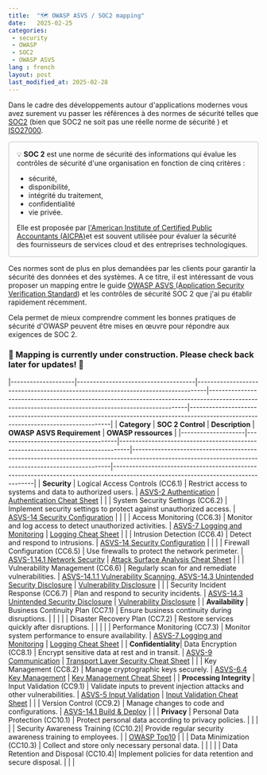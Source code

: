```yaml
---
title:  "🗺️ OWASP ASVS / SOC2 mapping"
date:   2025-02-25
categories: 
 - security 
 - OWASP 
 - SOC2
 - OWASP ASVS
lang : french
layout: post
last_modified_at: 2025-02-28
---
```


Dans le cadre des développements autour d'applications modernes vous avez surement vu passer les références à des normes de 
sécurité telles que [SOC2](https://www.aicpa.org/interestareas/frc/assuranceadvisoryservices/aicpasoc2report.html) (bien 
que SOC2 ne soit pas une réelle norme de sécurité ) et [ISO27000](https://www.iso.org/fr/isoiec-27001-information-security.html). 


<div style="border: 2px solid #ddd; padding: 15px; border-radius: 5px;">
  💡 <B>SOC 2</B> est une norme de sécurité des informations qui évalue les contrôles de sécurité d'une organisation en fonction de cinq critères :
<ul>
<li>sécurité, </li>
<li>disponibilité, </li>
<li>intégrité du traitement, </li>
<li>confidentialité</li>
<li>vie privée.</li>
</ul>
 Elle est proposée par <a href="https://www.aicpa.org">l'American Institute of Certified Public Accountants (AICPA)</a>et est souvent utilisée pour évaluer la sécurité des fournisseurs de services cloud et des entreprises technologiques.
</div>

Ces normes sont de plus en plus demandées par les clients pour garantir la sécurité des données et des systèmes.
 A ce titre, il est intéressant de vous proposer un mapping entre le guide
[OWASP ASVS (Application Security Verification Standard](https://owasp.org/www-project-application-security-verification-standard/)) et les 
contrôles de sécurité SOC 2 que j'ai pu établir rapidement récemment. 

Cela permet de mieux comprendre comment les bonnes pratiques de sécurité d'OWASP peuvent être mises en œuvre pour répondre aux exigences de SOC 2.


### 🚧 Mapping is  currently under construction. Please check back later for updates! 🚧

|--------------------|-------------------------------------|---------------------------------------------------------------------------------|-----------------------------------------------------------------------------------------------------------------------------------------------------|-----------------------------------------------------------------------------------------------------------------------------------|
| **Category**       | **SOC 2 Control**                   | **Description**                                                                 | **OWASP ASVS Requirement**                                                                                                                          | **OWASP ressources**                                                                                                              |
|--------------------|-------------------------------------|---------------------------------------------------------------------------------|-----------------------------------------------------------------------------------------------------------------------------------------------------|-----------------------------------------------------------------------------------------------------------------------------------|
| **Security**       | Logical Access Controls (CC6.1)     | Restrict access to systems and data to authorized users.                       | [ASVS-2 Authentication](https://github.com/OWASP/ASVS/blob/master/4.0/en/0x11-V2-Authentication.md)                                                 | [Authentication Cheat Sheet](https://cheatsheetseries.owasp.org/cheatsheets/Authentication_Cheat_Sheet.html)                      |
|                    | System Security Settings (CC6.2)    | Implement security settings to protect against unauthorized access.            | [ASVS-14 Security Configuration](https://github.com/OWASP/ASVS/blob/master/4.0/en/0x22-V14-Config.md)                                               |                                                                                                                                   |
|                    | Access Monitoring (CC6.3)           | Monitor and log access to detect unauthorized activities.                      | [ASVS-7 Logging and Monitoring](https://github.com/OWASP/ASVS/blob/master/4.0/en/0x15-V7-Error-Logging.md)                                          | [Logging Cheat Sheet](https://cheatsheetseries.owasp.org/cheatsheets/Logging_Cheat_Sheet.html)                                    |
|                    | Intrusion Detection (CC6.4)         | Detect and respond to intrusions.                                              | [ASVS-14 Security Configuration](https://github.com/OWASP/ASVS/blob/master/4.0/en/0x22-V14-Config.md)                                               |                                                                                                                                   |
|                    | Firewall Configuration (CC6.5)      | Use firewalls to protect the network perimeter.                                | [ASVS-1.14.1  Network Security](https://github.com/OWASP/ASVS/blob/master/4.0/en/0x10-V1-Architecture.md#v114-configuration-architecture)           | [Attack Surface Analysis Cheat Sheet](https://cheatsheetseries.owasp.org/cheatsheets/Attack_Surface_Analysis_Cheat_Sheet.html)    |
|                    | Vulnerability Management (CC6.6)    | Regularly scan for and remediate vulnerabilities.                              | [ASVS-14.1.1 Vulnerability Scanning, ASVS-14.3 Unintended Security Disclosure](https://github.com/OWASP/ASVS/blob/master/4.0/en/0x22-V14-Config.md) | [Vulnerability Disclosure](https://cheatsheetseries.owasp.org/cheatsheets/Vulnerability_Disclosure_Cheat_Sheet.html   )           |
|                    | Security Incident Response (CC6.7)  | Plan and respond to security incidents.                                        | [ASVS-14.3 Unintended Security Disclosure](https://github.com/OWASP/ASVS/blob/master/4.0/en/0x22-V14-Config.md)                                     | [Vulnerability Disclosure](https://cheatsheetseries.owasp.org/cheatsheets/Vulnerability_Disclosure_Cheat_Sheet.html   )           |
| **Availability**   | Business Continuity Plan (CC7.1)    | Ensure business continuity during disruptions.                                 |                                                                                                                                                     |                                                                                                                                   |
|                    | Disaster Recovery Plan (CC7.2)      | Restore services quickly after disruptions.                                    |                                                                                                                                                     |                                                                                                                                   |
|                    | Performance Monitoring (CC7.3)      | Monitor system performance to ensure availability.                             | [ASVS-7 Logging and Monitoring](https://github.com/OWASP/ASVS/blob/master/4.0/en/0x15-V7-Error-Logging.md)                                          | [Logging Cheat Sheet](https://cheatsheetseries.owasp.org/cheatsheets/Logging_Cheat_Sheet.html)                                    |
| **Confidentiality**| Data Encryption (CC8.1)             | Encrypt sensitive data at rest and in transit.                                 | [ASVS-9  Communication](https://github.com/OWASP/ASVS/blob/master/4.0/en/0x17-V9-Communications.md)                                                 | [Transport Layer Security  Cheat Sheet](https://cheatsheetseries.owasp.org/cheatsheets/Transport_Layer_Security_Cheat_Sheet.html) |
|                    | Key Management (CC8.2)              | Manage cryptographic keys securely.                                            | [ASVS-6.4  Key Management](https://github.com/OWASP/ASVS/blob/master/4.0/en/0x14-V6-Cryptography.md)                                                | [Key Management Cheat Sheet](https://cheatsheetseries.owasp.org/cheatsheets/Key_Management_Cheat_Sheet.html)                      |
| **Processing Integrity** | Input Validation (CC9.1)         | Validate inputs to prevent injection attacks and other vulnerabilities.        | [ASVS-5  Input Validation](https://github.com/OWASP/ASVS/blob/master/4.0/en/0x13-V5-Validation-Sanitization-Encoding.md)                            | [Input Validation Cheat Sheet](https://cheatsheetseries.owasp.org/cheatsheets/Input_Validation_Cheat_Sheet.html)                  |
|                    | Version Control (CC9.2)             | Manage changes to code and configurations.                                     | [ASVS-14.1  Build & Deploy](https://github.com/OWASP/ASVS/blob/master/4.0/en/0x22-V14-Config.md)                                                    |                                                                                                                                   |
| **Privacy**        | Personal Data Protection (CC10.1)   | Protect personal data according to privacy policies.                          |                                                                                                                                                     |                                                                                                                                   |
|                    | Security Awareness Training (CC10.2)| Provide regular security awareness training to employees.                     |                                                                                                                                                     |      [OWASP Top10](https://www.owasp.org/Top10)                                                                                                                             |
|                    | Data Minimization (CC10.3)          | Collect and store only necessary personal data.                                |                                                                                                                                                     |                                                                                                                                   |
|                    | Data Retention and Disposal (CC10.4)| Implement policies for data retention and secure disposal.                    |                                                                                                                                                     |                                                                                                                                   |
